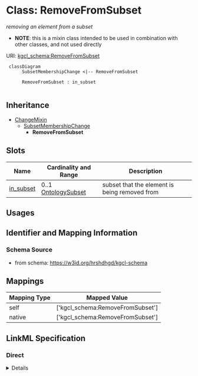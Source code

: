 # Class: RemoveFromSubset
_removing an element from a subset_




* __NOTE__: this is a mixin class intended to be used in combination with other classes, and not used directly


URI: [kgcl_schema:RemoveFromSubset](https://w3id.org/kgcl-schema/RemoveFromSubset)




```mermaid
 classDiagram
      SubsetMembershipChange <|-- RemoveFromSubset
      
      RemoveFromSubset : in_subset
      

```





## Inheritance
* [ChangeMixin](ChangeMixin.md)
    * [SubsetMembershipChange](SubsetMembershipChange.md)
        * **RemoveFromSubset**



## Slots

| Name | Cardinality and Range  | Description  |
| ---  | ---  | --- |
| [in_subset](in_subset.md) | 0..1 <br/> [OntologySubset](OntologySubset.md)  | subset that the element is being removed from  |


## Usages



## Identifier and Mapping Information







### Schema Source


* from schema: https://w3id.org/hrshdhgd/kgcl-schema







## Mappings

| Mapping Type | Mapped Value |
| ---  | ---  |
| self | ['kgcl_schema:RemoveFromSubset'] |
| native | ['kgcl_schema:RemoveFromSubset'] |


## LinkML Specification

<!-- TODO: investigate https://stackoverflow.com/questions/37606292/how-to-create-tabbed-code-blocks-in-mkdocs-or-sphinx -->

### Direct

<details>
```yaml
name: remove from subset
description: removing an element from a subset
from_schema: https://w3id.org/hrshdhgd/kgcl-schema
rank: 1000
is_a: subset membership change
mixin: true
slot_usage:
  in subset:
    name: in subset
    description: subset that the element is being removed from
    domain_of:
    - subset membership change
    - subset membership change
  has undo:
    name: has undo
    range: add to subset

```
</details>

### Induced

<details>
```yaml
name: remove from subset
description: removing an element from a subset
from_schema: https://w3id.org/hrshdhgd/kgcl-schema
rank: 1000
is_a: subset membership change
mixin: true
slot_usage:
  in subset:
    name: in subset
    description: subset that the element is being removed from
    domain_of:
    - subset membership change
    - subset membership change
  has undo:
    name: has undo
    range: add to subset
attributes:
  in subset:
    name: in subset
    description: subset that the element is being removed from
    from_schema: https://w3id.org/hrshdhgd/kgcl-schema
    rank: 1000
    alias: in_subset
    owner: remove from subset
    domain_of:
    - subset membership change
    - subset membership change
    range: ontology subset

```
</details>